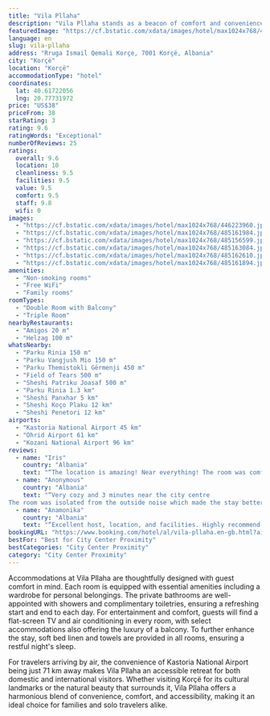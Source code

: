 ```yaml
---
title: "Vila Pllaha"
description: "Vila Pllaha stands as a beacon of comfort and convenience in Korçë, offering guests a serene stay just a stone's throw away from the enchanting Ohrid Lake Springs and the historic Monastery Saint Naum, both located 43 km from the property."
featuredImage: "https://cf.bstatic.com/xdata/images/hotel/max1024x768/446223960.jpg?k=7c9b703d3380cdbd64b1462bd084ebd42e3a690de032562bc94c8dc1587a621c&o=&hp=1"
language: en
slug: vila-pllaha
address: "Rruga Ismail Qemali Korçe, 7001 Korçë, Albania"
city: "Korçë"
location: "Korçë"
accommodationType: "hotel"
coordinates:
  lat: 40.61722056
  lng: 20.77731972
price: "US$38"
priceFrom: 38
starRating: 3
rating: 9.6
ratingWords: "Exceptional"
numberOfReviews: 25
ratings:
  overall: 9.6
  location: 10
  cleanliness: 9.5
  facilities: 9.5
  value: 9.5
  comfort: 9.5
  staff: 9.8
  wifi: 0
images:
  - "https://cf.bstatic.com/xdata/images/hotel/max1024x768/446223960.jpg?k=7c9b703d3380cdbd64b1462bd084ebd42e3a690de032562bc94c8dc1587a621c&o=&hp=1"
  - "https://cf.bstatic.com/xdata/images/hotel/max1024x768/485161984.jpg?k=706e5a662a42cf6d0f75187675fdba408914f341d6a997955a07647c65e91b97&o=&hp=1"
  - "https://cf.bstatic.com/xdata/images/hotel/max1024x768/485156599.jpg?k=68da77cde7032aaa70a64d5538802685e5ce8a3683b6c9e6922653d8c3b5d0a0&o=&hp=1"
  - "https://cf.bstatic.com/xdata/images/hotel/max1024x768/485163084.jpg?k=626738f09b22bfc9dce567de0625a8973d5cbb814c111c601edfa8bd7ba5337a&o=&hp=1"
  - "https://cf.bstatic.com/xdata/images/hotel/max1024x768/485162610.jpg?k=7345e59c6927da31166ddc0af976c0d7734c20b7e00cfa53ad81838016c54a24&o=&hp=1"
  - "https://cf.bstatic.com/xdata/images/hotel/max1024x768/485161894.jpg?k=e2fda7e359fdb2d370b412766a96688f89f1c195919798b1eb1be8d5a7df855b&o=&hp=1"
amenities:
  - "Non-smoking rooms"
  - "Free WiFi"
  - "Family rooms"
roomTypes:
  - "Double Room with Balcony"
  - "Triple Room"
nearbyRestaurants:
  - "Amigos 20 m"
  - "Helzag 100 m"
whatsNearby:
  - "Parku Rinia 150 m"
  - "Parku Vangjush Mio 150 m"
  - "Parku Themistokli Gërmenji 450 m"
  - "Field of Tears 500 m"
  - "Sheshi Patriku Joasaf 500 m"
  - "Parku Rinia 1.3 km"
  - "Sheshi Panxhar 5 km"
  - "Sheshi Koço Plaku 12 km"
  - "Sheshi Penetori 12 km"
airports:
  - "Kastoria National Airport 45 km"
  - "Ohrid Airport 61 km"
  - "Kozani National Airport 96 km"
reviews:
  - name: "Iris"
    country: "Albania"
    text: "“The location is amazing! Near everything! The room was comfortable and clean! The entrance was safe, with code and after you find the room with a key on the door. The staff is super willing and helpful.”"
  - name: "Anonymous"
    country: "Albania"
    text: "“Very cozy and 3 minutes near the city centre
The room was isolated from the outside noise which made the stay better”"
  - name: "Anamonika"
    country: "Albania"
    text: "“Excellent host, location, and facilities. Highly recommend it!”"
bookingURL: "https://www.booking.com/hotel/al/vila-pllaha.en-gb.html?aid=8035640"
bestFor: "Best for City Center Proximity"
bestCategories: "City Center Proximity"
category: "City Center Proximity"
---
```


Accommodations at Vila Pllaha are thoughtfully designed with guest comfort in mind. Each room is equipped with essential amenities including a wardrobe for personal belongings. The private bathrooms are well-appointed with showers and complimentary toiletries, ensuring a refreshing start and end to each day. For entertainment and comfort, guests will find a flat-screen TV and air conditioning in every room, with select accommodations also offering the luxury of a balcony. To further enhance the stay, soft bed linen and towels are provided in all rooms, ensuring a restful night's sleep.

For travelers arriving by air, the convenience of Kastoria National Airport being just 71 km away makes Vila Pllaha an accessible retreat for both domestic and international visitors. Whether visiting Korçë for its cultural landmarks or the natural beauty that surrounds it, Vila Pllaha offers a harmonious blend of convenience, comfort, and accessibility, making it an ideal choice for families and solo travelers alike.